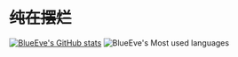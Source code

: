 # ~~**纯在摆烂**~~

[![BlueEve's GitHub stats](https://github-readme-stats.vercel.app/api?username=BlueEve04)](https://github.com/anuraghazra/github-readme-stats)
![BlueEve's Most used languages](https://github-readme-stats.vercel.app/api/top-langs/?username=BlueEve04&layout=compact&hide_border=true&langs_count=10)

